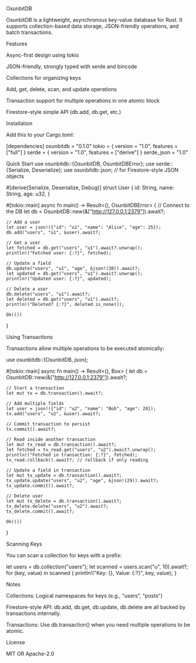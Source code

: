 OsunbitDB

OsunbitDB is a lightweight, asynchronous key-value database for Rust. It supports collection-based data storage, JSON-friendly operations, and batch transactions.

Features

Async-first design using tokio

JSON-friendly, strongly typed with serde and bincode

Collections for organizing keys

Add, get, delete, scan, and update operations

Transaction support for multiple operations in one atomic block

Firestore-style simple API (db.add, db.get, etc.)

Installation

Add this to your Cargo.toml:

[dependencies]
osunbitdb = "0.1.0"
tokio = { version = "1.0", features = ["full"] }
serde = { version = "1.0", features = ["derive"] }
serde_json = "1.0"

Quick Start
use osunbitdb::{OsunbitDB, OsunbitDBError};
use serde::{Serialize, Deserialize};
use osunbitdb::json; // for Firestore-style JSON objects

#[derive(Serialize, Deserialize, Debug)]
struct User {
    id: String,
    name: String,
    age: u32,
}

#[tokio::main]
async fn main() -> Result<(), OsunbitDBError> {
    // Connect to the DB
    let db = OsunbitDB::new(&["http://127.0.0.1:2379"]).await?;


    // Add a user
    let user = json!({"id": "u1", "name": "Alice", "age": 25});
    db.add("users", "u1", &user).await?;

    // Get a user
    let fetched = db.get("users", "u1").await?.unwrap();
    println!("Fetched user: {:?}", fetched);

    // Update a field
    db.update("users", "u1", "age", &json!(30)).await?;
    let updated = db.get("users", "u1").await?.unwrap();
    println!("Updated user: {:?}", updated);

    // Delete a user
    db.delete("users", "u1").await?;
    let deleted = db.get("users", "u1").await?;
    println!("Deleted? {:?}", deleted.is_none());

    Ok(())
}

Using Transactions

Transactions allow multiple operations to be executed atomically:

use osunbitdb::{OsunbitDB, json};

#[tokio::main]
async fn main() -> Result<(), Box<dyn std::error::Error>> {
    let db = OsunbitDB::new(&["http://127.0.0.1:2379"]).await?;

    // Start a transaction
    let mut tx = db.transaction().await?;

    // Add multiple fields
    let user = json!({"id": "u2", "name": "Bob", "age": 28});
    tx.add("users", "u2", &user).await?;
    
    // Commit transaction to persist
    tx.commit().await?;

    // Read inside another transaction
    let mut tx_read = db.transaction().await?;
    let fetched = tx_read.get("users", "u2").await?.unwrap();
    println!("Fetched in transaction: {:?}", fetched);
    tx_read.rollback().await?; // rollback if only reading

    // Update a field in transaction
    let mut tx_update = db.transaction().await?;
    tx_update.update("users", "u2", "age", &json!(29)).await?;
    tx_update.commit().await?;

    // Delete user
    let mut tx_delete = db.transaction().await?;
    tx_delete.delete("users", "u2").await?;
    tx_delete.commit().await?;

    Ok(())
}

Scanning Keys

You can scan a collection for keys with a prefix:

let users = db.collection("users");
let scanned = users.scan("u", 10).await?;
for (key, value) in scanned {
    println!("Key: {}, Value: {:?}", key, value);
}

Notes

Collections: Logical namespaces for keys (e.g., "users", "posts")

Firestore-style API: db.add, db.get, db.update, db.delete are all backed by transactions internally.

Transactions: Use db.transaction() when you need multiple operations to be atomic.

License

MIT OR Apache-2.0
